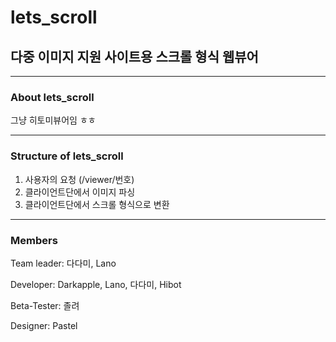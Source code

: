 # lets_scroll

## 다중 이미지 지원 사이트용 스크롤 형식 웹뷰어

---

### About lets_scroll

그냥 히토미뷰어임 ㅎㅎ

---

### Structure of lets_scroll

1. 사용자의 요청 (/viewer/번호)
2. 클라이언트단에서 이미지 파싱
3. 클라이언트단에서 스크롤 형식으로 변환

---

### Members

Team leader: 다다미, Lano

Developer: Darkapple, Lano, 다다미, Hibot

Beta-Tester: 졸려

Designer: Pastel
